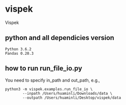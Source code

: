 # vispek
Vispek

## python and all dependicies version
```
Python 3.6.2
Pandas 0.20.3
```

## how to run run_file_io.py
You need to specify in_path and out_path, e.g.,
```
python3 -m vispek.examples.run_file_io \
        --inpath /Users/huaminli/Downloads/data \
        --outpath /Users/huaminli/Desktop/vispek/data
```
